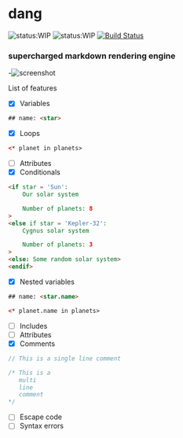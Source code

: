 # dang

![status:WIP](https://img.shields.io/badge/status-WIP-yellow.svg)
![status:WIP](https://img.shields.io/badge/status-Experiment-yellow.svg)
[![Build
Status](https://api.travis-ci.org/siddharthkp/dang.svg?branch=master)](https://travis-ci.org/siddharthkp/dang)

### supercharged markdown rendering engine

-![screenshot](https://raw.githubusercontent.com/siddharthkp/dang/master/screenshot.png)

List of features
- [x] Variables

```html
## name: <star>
```


- [x] Loops

```html
<* planet in planets>
```

- [ ] Attributes
- [x] Conditionals

```html
<if star = 'Sun':
    Our solar system

    Number of planets: 8
>
<else if star = 'Kepler-32':
    Cygnus solar system

    Number of planets: 3
>
<else: Some random solar system>
<endif>
```

- [x] Nested variables

```html
## name: <star.name>

<* planet.name in planets>
```

- [ ] Includes
- [ ] Attributes
- [x] Comments

```js
// This is a single line comment

/* This is a
   multi
   line
   comment
*/
```

- [ ] Escape code
- [ ] Syntax errors
